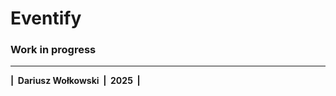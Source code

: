 # Eventify

### Work in progress

___
<div><b> |&nbsp; Dariusz Wołkowski &nbsp;|&nbsp; 2025 &nbsp;| </b> </div>
